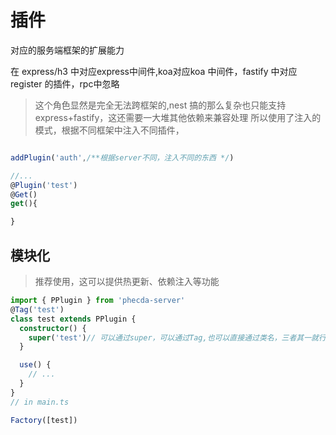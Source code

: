 # 插件

对应的服务端框架的扩展能力

在 express/h3 中对应express中间件,koa对应koa 中间件，fastify 中对应 register 的插件，rpc中忽略

> 这个角色显然是完全无法跨框架的,nest 搞的那么复杂也只能支持 express+fastify，这还需要一大堆其他依赖来兼容处理
> 所以使用了注入的模式，根据不同框架中注入不同插件，



```ts

addPlugin('auth',/**根据server不同，注入不同的东西 */)

//...
@Plugin('test')
@Get()
get(){

}

```



## 模块化

> 推荐使用，这可以提供热更新、依赖注入等功能

```ts
import { PPlugin } from 'phecda-server'
@Tag('test')
class test extends PPlugin {
  constructor() {
    super('test')// 可以通过super，可以通过Tag,也可以直接通过类名，三者其一就行
  }

  use() {
    // ...
  }
}
// in main.ts

Factory([test])
```


